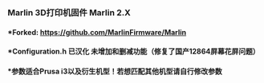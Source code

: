 ### Marlin 3D打印机固件 Marlin 2.X

#### *Forked: https://github.com/MarlinFirmware/Marlin
#### *Configuration.h 已汉化 未增加和删减功能（修复了国产12864屏幕花屏问题）
#### *参数适合Prusa i3以及衍生机型！若想匹配其他机型请自行修改参数
